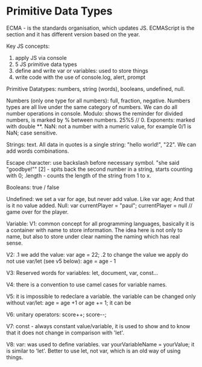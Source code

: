 # Primitive Data Types

ECMA - is the standards organisation, which updates JS. ECMAScript is the section and it has different version based on the year. 

Key JS concepts:
1. apply JS via console
2. 5 JS primitive data types
3. define and write var or variables: used to store things
4. write code with the use of console.log, alert, prompt

Primitive Datatypes: numbers, string (words), booleans, undefined, null.

Numbers (only one type for all numbers): full, fraction, negative. Numbers types are all live under the same category of numbers. We can do all number operations in console. Modulo: shows the reminder for divided numbers, is marked by % between numbers. 25%5 // 0. Exponents: marked with double **.  NaN: not a number with a numeric value, for example 0/1 is NaN; case sensitive. 

Strings: text. All data in quotes is a single string: "hello world!", "22". We can add words combinations.  

Escape character: use backslash before necessary symbol. "she said \"goodbye!\""
[2] - spits back the second number in a string, starts counting with 0; 
.length - counts the length of the string from 1 to x.

Booleans: true / false 

Undefined: we set a var for age, but never add value. Like var age; And that is it no value added. 
Null: 
var currentPlayer = "paul"; 
currentPlayer = null // game over for the player. 

Variable: 
V1: common concept for all programming languages, basically it is a container with name to store information. The idea here is not only to name, but also to store under clear naming the naming which has real sense. 

V2: 
.1 we add the value: var age = 22;
.2 to change the value we apply do not use var/let (see v5 below):  age = age - 1

V3: Reserved words for variables: let, document, var, const...

V4: there is a convention to use camel cases for variable names. 

V5: it is impossible to redeclare a variable. the variable can be changed only without var/let: age = age +1 or age += 1; it can be 

V6: unitary operators: score++; score--;

V7: const - always constant value/variable, it is used to show and to know that it does not change in comparison with 'let'.  

V8: var: was used to define variables. var yourVariableName = yourValue; it is similar to 'let'. Better to use let, not var, which is an old way of using things.  

